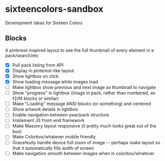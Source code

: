 sixteencolors-sandbox
=====================

Development ideas for Sixteen Colors

## Blocks
A pinterest-inspired layout to see the full thumbnail of every element in a pack/search/etc

- [x] Pull pack listing from API
- [x] Display in pinterest-like layout
- [x] Show lightbox on click
- [x] Show loading message while images load
- [ ] Make lightbox show previous and next image as thumbnail to navigate
- [ ] Show "progress" in lightbox (image in pack, rather than numbered, as f2/f4 blocks or similar)
- [ ] Make "Loading" message ANSI blocks (or something) and centered
- [ ] Show artwork details in lightbox
- [ ] Enable navigation between year/pack structure
- [ ] Implement JS front-end framework
- [ ] Make Masonry layout responsive (it pretty much looks great out of the box)
- [ ] Make Colorbox/whatever mobile friendly
 - [ ] Gracefeully handle device full zoom of image -- perhaps make layout so that it automatically fills width of screen
 - [ ] Make navigation smooth between images when in colorbox/whatever
